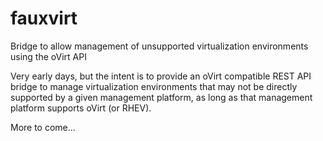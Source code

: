 # fauxvirt
Bridge to allow management of unsupported virtualization environments using the oVirt API

Very early days, but the intent is to provide an oVirt compatible REST API bridge to manage virtualization environments that may not be directly supported by a given management platform, as long as that management platform supports oVirt (or RHEV).

More to come...

